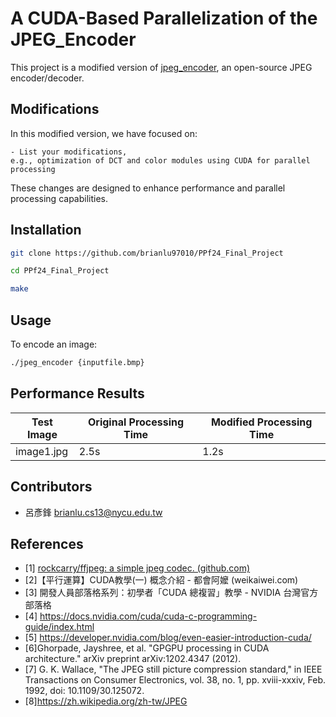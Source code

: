 # A CUDA-Based Parallelization of the JPEG_Encoder 
This project is a modified version of [jpeg_encoder](https://github.com/thejinchao/jpeg_encoder), an open-source JPEG encoder/decoder.


## Modifications

In this modified version, we have focused on:
```
- List your modifications, 
e.g., optimization of DCT and color modules using CUDA for parallel processing
 ``` 
These changes are designed to enhance performance and parallel processing capabilities. 

## Installation
```bash
git clone https://github.com/brianlu97010/PPf24_Final_Project
```
```bash
cd PPf24_Final_Project
```
```bash
make
```

## Usage
To encode an image:
```bash
./jpeg_encoder {inputfile.bmp}
```

## Performance Results
| Test Image | Original Processing Time | Modified Processing Time |
|------------|--------------------------|--------------------------|
| image1.jpg | 2.5s                     | 1.2s                     |


## Contributors
- 呂彥鋒  brianlu.cs13@nycu.edu.tw
  
## References
- [1] [rockcarry/ffjpeg: a simple jpeg codec. (github.com) ](https://github.com/thejinchao/jpeg_encoder/tree/master) 
- [2]【平行運算】CUDA教學(一) 概念介紹 - 都會阿嬤 (weikaiwei.com)
- [3] 開發人員部落格系列：初學者「CUDA 總複習」教學 - NVIDIA 台灣官方部落格
- [4] https://docs.nvidia.com/cuda/cuda-c-programming-guide/index.html
- [5] https://developer.nvidia.com/blog/even-easier-introduction-cuda/
- [6]Ghorpade, Jayshree, et al. "GPGPU processing in CUDA architecture." arXiv preprint arXiv:1202.4347 (2012).
- [7] G. K. Wallace, "The JPEG still picture compression standard," in IEEE Transactions on Consumer Electronics, vol. 38, no. 1, pp. xviii-xxxiv, Feb. 1992, doi: 10.1109/30.125072.
- [8]https://zh.wikipedia.org/zh-tw/JPEG

